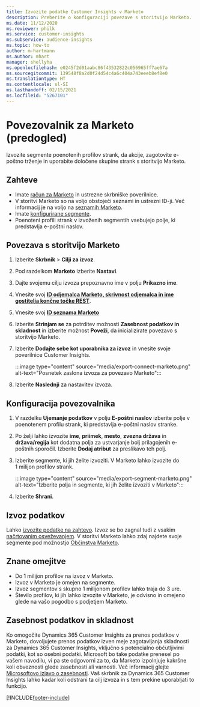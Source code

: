 ```yaml
---
title: Izvozite podatke Customer Insights v Marketo
description: Preberite o konfiguraciji povezave s storitvijo Marketo.
ms.date: 11/12/2020
ms.reviewer: philk
ms.service: customer-insights
ms.subservice: audience-insights
ms.topic: how-to
author: m-hartmann
ms.author: mhart
manager: shellyha
ms.openlocfilehash: e0245f2d01aabc86f43532822c056965ff7ae67a
ms.sourcegitcommit: 139548f8a2d0f24d54c4a6c404a743eeeb8ef8e0
ms.translationtype: HT
ms.contentlocale: sl-SI
ms.lasthandoff: 02/15/2021
ms.locfileid: "5267101"
---
```

# <a name="connector-for-marketo-preview"></a>Povezovalnik za Marketo (predogled)

Izvozite segmente poenotenih profilov strank, da akcije, zagotovite e-poštno trženje in uporabite določene skupine strank s storitvijo Marketo.

## <a name="prerequisites"></a>Zahteve

-   Imate [račun za Marketo](https://login.marketo.com/) in ustrezne skrbniške poverilnice.
-   V storitvi Marketo so na voljo obstoječi seznami in ustrezni ID-ji. Več informacij je na voljo na [seznamih Marketo](https://docs.marketo.com/display/public/DOCS/Understanding+Static+Lists).
-   Imate [konfigurirane segmente](segments.md).
-   Poenoteni profili strank v izvoženih segmentih vsebujejo polje, ki predstavlja e-poštni naslov.

## <a name="connect-to-marketo"></a>Povezava s storitvijo Marketo

1. Izberite **Skrbnik** > **Cilji za izvoz**.

1. Pod razdelkom **Marketo** izberite **Nastavi**.

1. Dajte svojemu cilju izvoza prepoznavno ime v polju **Prikazno ime**.

1. Vnesite svoj **[ID odjemalca Marketo, skrivnost odjemalca in ime gostitelja končne točke REST](https://developers.marketo.com/rest-api/authentication/)**.

1. Vnesite svoj **[ID seznama Marketo](https://docs.marketo.com/display/public/DOCS/Understanding+Static+Lists)** 

1. Izberite **Strinjam se** za potrditev možnosti **Zasebnost podatkov in skladnost** in izberite možnost **Poveži**, da inicializirate povezavo s storitvijo Marketo.

1. Izberite **Dodajte sebe kot uporabnika za izvoz** in vnesite svoje poverilnice Customer Insights.

   :::image type="content" source="media/export-connect-marketo.png" alt-text="Posnetek zaslona izvoza za povezavo Marketo":::

1. Izberite **Naslednji** za nastavitev izvoza.

## <a name="configure-the-connector"></a>Konfiguracija povezovalnika

1. V razdelku **Ujemanje podatkov** v polju **E-poštni naslov** izberite polje v poenotenem profilu strank, ki predstavlja e-poštni naslov stranke. 

1. Po želji lahko izvozite **ime**, **priimek**, **mesto**, **zvezna država** in **država/regija** kot dodatna polja za ustvarjanje bolj prilagojenih e-poštnih sporočil. Izberite **Dodaj atribut** za preslikavo teh polj.

1. Izberite segmente, ki jih želite izvoziti. V Marketo lahko izvozite do 1 milijon profilov strank.

   :::image type="content" source="media/export-segment-marketo.png" alt-text="Izberite polja in segmente, ki jih želite izvoziti v Marketo":::

1. Izberite **Shrani**.

## <a name="export-the-data"></a>Izvoz podatkov

Lahko [izvozite podatke na zahtevo](export-destinations.md). Izvoz se bo zagnal tudi z vsakim [načrtovanim osveževanjem](system.md#schedule-tab). V storitvi Marketo lahko zdaj najdete svoje segmente pod možnostjo [Občinstva Marketo](ttps://docs.marketo.com/display/public/DOCS/Understanding+Static+Lists).

## <a name="known-limitations"></a>Znane omejitve

- Do 1 milijon profilov na izvoz v Marketo.
- Izvoz v Marketo je omejen na segmente.
- Izvoz segmentov s skupno 1 milijonom profilov lahko traja do 3 ure. 
- Število profilov, ki jih lahko izvozite v Marketo, je odvisno in omejeno glede na vašo pogodbo s podjetjem Marketo.

## <a name="data-privacy-and-compliance"></a>Zasebnost podatkov in skladnost

Ko omogočite Dynamics 365 Customer Insights za prenos podatkov v Marketo, dovoljujete prenos podatkov izven meje zagotavljanja skladnosti za Dynamics 365 Customer Insights, vključno s potencialno občutljivimi podatki, kot so osebni podatki. Microsoft bo take podatke prenesel po vašem navodilu, vi pa ste odgovorni za to, da Marketo izpolnjuje kakršne koli obveznosti glede zasebnosti ali varnosti. Več informacij glejte [Microsoftovo izjavo o zasebnosti](https://go.microsoft.com/fwlink/?linkid=396732).
Vaš skrbnik za Dynamics 365 Customer Insights lahko kadar koli odstrani ta cilj izvoza in s tem prekine uporabljati to funkcijo.


[!INCLUDE[footer-include](../includes/footer-banner.md)]